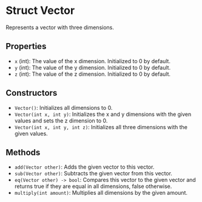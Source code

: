 # Struct Vector

Represents a vector with three dimensions.

## Properties

-   `x` (int): The value of the x dimension. Initialized to 0 by default.
-   `y` (int): The value of the y dimension. Initialized to 0 by default.
-   `z` (int): The value of the z dimension. Initialized to 0 by default.

## Constructors

-   `Vector()`: Initializes all dimensions to 0.
-   `Vector(int x, int y)`: Initializes the x and y dimensions with the given values and sets the z dimension to 0.
-   `Vector(int x, int y, int z)`: Initializes all three dimensions with the given values.

## Methods

-   `add(Vector other)`: Adds the given vector to this vector.
-   `sub(Vector other)`: Subtracts the given vector from this vector.
-   `eq(Vector other) -> bool`: Compares this vector to the given vector and returns true if they are equal in all dimensions, false otherwise.
-   `multiply(int amount)`: Multiplies all dimensions by the given amount.
